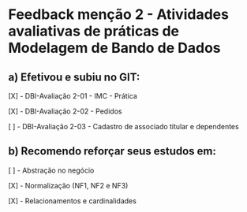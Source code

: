 # Feedback menção 2 - Atividades avaliativas de práticas de Modelagem de Bando de Dados
## a) Efetivou e subiu no GIT:

 [X] - DBI-Avaliação 2-01 - IMC - Prática
 
 [X] - DBI-Avaliação 2-02 - Pedidos
 
 [ ] - DBI-Avaliação 2-03 - Cadastro de associado titular e dependentes
 

## b) Recomendo reforçar seus estudos em:

 [ ] - Abstração no negócio
 
 [X] - Normalização (NF1, NF2 e NF3)
 
 [X] - Relacionamentos e cardinalidades
